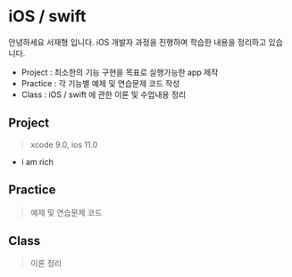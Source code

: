 # iOS / swift
안녕하세요 서재형 입니다.
iOS 개발자 과정을 진행하며 학습한 내용을 정리하고 있습니다.
- Project : 최소한의 기능 구현을 목표로 실행가능한 app 제작
- Practice : 각 기능별 예제 및 연습문제 코드 작성
- Class : iOS / swift 에 관한 이론 및 수업내용 정리

## Project 
> xcode 9.0, ios 11.0 

- i am rich 


## Practice
> 예제 및 연습문제 코드


## Class
> 이론 정리
